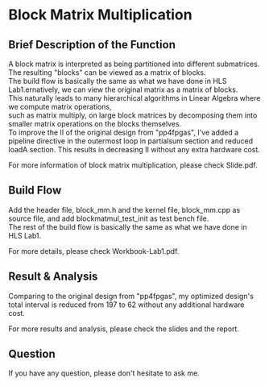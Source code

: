 Block Matrix Multiplication
===

Brief Description of the Function
---
  A block matrix is interpreted as being partitioned into different submatrices. The resulting "blocks" can be viewed as a matrix of blocks.  
  The build flow is basically the same as what we have done in HLS Lab1.ernatively, we can view the original matrix as a matrix of blocks.  
  This naturally leads to many hierarchical algorithms in Linear Algebra where we compute matrix operations,  
  such as matrix multiply, on large block matrices by decomposing them into smaller matrix operations on the blocks themselves.  
  To improve the II of the original design from "pp4fpgas", I've added a pipeline directive in the outermost loop in partialsum section and reduced loadA section. 
  This results in decreasing II without any extra hardware cost.  
    
  For more information of block matrix multiplication, please check Slide.pdf.  
    
Build Flow 
---
  Add the header file, block_mm.h and the kernel file, block_mm.cpp as source file, and add blockmatmul_test_init as test bench file.  
  The rest of the build flow is basically the same as what we have done in HLS Lab1. 
    
  For more details, please check Workbook-Lab1.pdf. 
    
Result & Analysis  
---
  Comparing to the original design from "pp4fpgas", my optimized design's total interval is reduced from 197 to 62 without any additional hardware cost.  
    
  For more results and analysis, please check the slides and the report.  

Question
---
If you have any question, please don't hesitate to ask me.  
